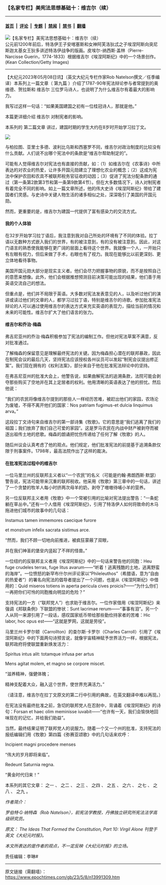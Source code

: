 ### 【名家专栏】美宪法思想基础十：维吉尔（续）

---

#### [首页](../../../..?n13991309) &nbsp;|&nbsp; [评论](../../../../../epoch-comment?n13991309) &nbsp;|&nbsp; [专题](../../../../../epoch-special?n13991309) &nbsp;|&nbsp; [禁闻](../../../../../epoch-news?n13991309) &nbsp;|&nbsp; [禁书](../../../../../books?n13991309) &nbsp;|&nbsp; [翻墙](https://github.com/gfw-breaker/nogfw/blob/master/README.md?n13991309)


<div><img alt="【名家专栏】美宪法思想基础十：维吉尔（续）" class="attachment-djy_600_400 size-djy_600_400 wp-post-image" src="https://i.epochtimes.com/assets/uploads/2023/05/id13991311-GettyImages-114727687-600x400.jpeg"/>
<div class="caption">
 公元前1200年前后，特洛伊王子安喀塞斯和女神阿芙洛狄忒之子埃涅阿斯向突尼斯迦太基女王狄多讲述特洛伊战争的版画。皮埃尔-纳西斯‧盖林（Pierre-Narcisse Guerin，1774-1833）根据维吉尔《埃涅阿斯纪》中的一个场景创作。(Kean Collection/Getty Images)
</div></div><hr/><div class="post_content" id="artbody" itemprop="articleBody">
 <!-- article content begin -->
 <p>
  【大纪元2023年05月08日讯】（英文大纪元专栏作家Rob Natelson撰文／任季编译）本系列上一篇文章（
  <ok href="https://www.epochtimes.com/gb/23/4/27/n13982835.htm">
   第九篇
  </ok>
  ）介绍了1787-90年宪法辩论参与者常提到的奥维德、贺拉斯和
  <ok href="https://www.epochtimes.com/gb/tag/%E7%BB%B4%E5%90%89%E5%B0%94.html">
   维吉尔
  </ok>
  三位罗马诗人，也说明了为什么维吉尔有着最大的影响力。
 </p>
 <p>
  我写过这样一句话：“如果美国建国之初有一位桂冠诗人，那就是他。”
 </p>
 <p>
  本篇更详细介绍
  <ok href="https://www.epochtimes.com/gb/tag/%E7%BB%B4%E5%90%89%E5%B0%94.html">
   维吉尔
  </ok>
  对制宪者的影响。
 </p>
 <p>
  本系列的
  <ok href="https://www.epochtimes.com/gb/22/11/10/n13863448.htm">
   第二篇文章
  </ok>
  讲过，建国时期的学生大约在8岁时开始学习拉丁文。
 </p>
 <p>
  <img class="aligncenter" src="https://img.theepochtimes.com/assets/uploads/2022/12/26/Education-Timeline-4-copy-2-1-600x1500.png "/>
 </p>
 <p>
  与柏拉图、亚里士多德、波利比乌斯和西塞罗不同，维吉尔对政治制度的比较没有什么贡献。人们说不出哪个宪法中的条款是“维吉尔帮助制定的”。
 </p>
 <p>
  可能有人觉得维吉尔对宪法也有直接的贡献，如：（1）如维吉尔在《农事诗》中所表达的对农业的热爱，让许多开国元勋建立了理想化农业的概念；（2）这成为宪法中保护农田和农具不被联邦税务官征收的动因；（3）促进了宪法分配条款的通过（第一条第2款第3节和第一条第9款第4节）。但在大多数情况下，诗人对制宪者有着完全不同的影响。如上一篇文章所述，他的伟大史诗《埃涅阿斯纪》带给了建国者们灵感。与史诗中关键人物生活的诸多相似之处，深深吸引了美国的开国元勋。
 </p>
 <p>
  然而，更重要的是，维吉尔为建国一代提供了富有感染力的交流方式。
 </p>
 <h4>
  我的个人体验
 </h4>
 <p>
  在32岁开始学习拉丁语后，我注意到我对自己所处的环境有了不同的体验。拉丁语以无数种方式嵌入我们的世界，有的被注意到，有的没有被注意到。因此，对这门语言的熟悉使我能够在更广阔的层面上看待这个世界。我就像一个人，一开始只有左眼有视力，但后来做了手术，右眼也有了视力。我现在能够比以前更深刻、更立体地看待事物。
 </p>
 <p>
  美国开国元勋大部分是现实主义者。他们会尽力把握事物的原貌，而不是按照自己的意愿来想像。此外，他们会根据推想预测目前决策可能出现的结果，他们善于用英语交流自己的想法。
 </p>
 <p>
  但重点是，他们并不局限于英语。大多数对宪法发表意见的人，以及听过他们的演讲或读过他们的文章的人，都学习过拉丁语，特别是维吉尔的诗歌。参加批准宪法辩论的人可以通过使用维吉尔的表达方式来充实英语的表现力，描绘当前的情况和未来的可能性。维吉尔扩大了他们语言的张力。
 </p>
 <h4>
  维吉尔和乔治‧梅森
 </h4>
 <p>
  弗吉尼亚州的乔治‧梅森积极参加了宪法的编制工作。但他对宪法草案不满意，反对批准通过。
 </p>
 <p>
  了解梅森的保留意见是理解最终宪法的关键。因为梅森担心潜在的联邦暴政，因此在制宪会议的最后几天，坚持宪法应该授权各州议员可以发起“制宪会议提出修正案”。我们现在拥有的《权利法案》，部分来自于他在批准宪法辩论中的坚持。
 </p>
 <p>
  在弗吉尼亚州的批准大会上，他警告说，如果曲解宪法的追溯条款，法院可能会剥夺那些购买了空地并在其上定居者的权利。他用清晰的英语表达了他的担忧。然后他说：
 </p>
 <p>
  “我们的农民将像维吉尔提到的那些人一样经历苦难，被赶出他们的家园，农场沦为废墟，不得不离开他们的国家：Nos patriam fugimus-et dulcia linquimus arva。”
 </p>
 <p>
  这段拉丁文诗句来自维吉尔的第一部诗集《牧歌》。它的意思是“我们逃离了我们的祖国；我们放弃了我们自己可爱的家园”。这是罗马农民在内战中财产被剥夺而被逐出祖传土地的悲歌。梅森的朗诵把忧伤传递给了任何了解《牧歌》的人。
 </p>
 <p>
  随后州议会认真考虑了他的观点。他们规定，他们批准宪法的前提基于追溯条款仅限于刑事案件。1798年，最高法院作出了这样的裁决。
 </p>
 <h4>
  在批准宪法过程中的维吉尔
 </h4>
 <p>
  一位马里兰州的反联邦主义者以“一个农民”的名义（可能是约翰‧弗朗西斯‧默瑟）警告说，宪法可能带来沉重的联邦税收。他采用《牧歌》第三章中的一句话，讲述了一个贪婪的牧羊人每小时挤两次母羊的奶，剥夺了嗷嗷待哺小羊的营养。
 </p>
 <p>
  另一位反联邦主义者用《牧歌》中一个常被引用的比喻对宪法提出警告：“一条蛇躺在草丛中。”还有一个人借用《埃涅阿斯纪》，引用了特洛伊人如何将致命的木马拖进他们城市的故事中的几句话：
 </p>
 <p>
  Instamus tamen immemores caecique furore
 </p>
 <p>
  et monstrum infelix sacrata sistimus arce.
 </p>
 <p>
  “然而，我们不顾一切地向前推进，被疯狂蒙蔽了双眼，
 </p>
 <p>
  并在我们神圣的堡垒内竖起了不祥的怪兽。”
 </p>
 <p>
  一位纽约的反联邦主义者用《埃涅阿斯纪》中的一句话来警告他的同胞：Heu fuge crudeles terras, fuge litus avarum——“听着！逃离残酷的土地，逃离野蛮的海岸”。一位愤怒的新罕布什尔州评论家以“Phileleuthos”（希腊语，意为“自由的热爱者”）的署名向宪法的倡导者提出了一个问题，也是从《埃涅阿斯纪》中借用的：Quid miseros totiens in aperta pericula cives proicis?——“为什么你们一再把你们可怜的同胞推向明显的危险？”
 </p>
 <p>
  支持宪法的一方（“联邦党人”）也求助于维吉尔。一位作家借用《埃涅阿斯纪》来强调《邦联条例》下联盟的惨状：Sunt lacrimae rerum——“事事有泪”。另一个人从同一来源引用了一段话，感叹国家纸币带给那些勤俭持家者的苦难：Hic labor, hoc opus est——“这就是罗网，这就是劳役”。
 </p>
 <p>
  马里兰州卡罗尔顿（Carrollton）的查尔斯‧卡罗尔（Charles Carroll）引用了《埃涅阿斯纪》中的下面两句诗预言说，就像宇宙精神赋予世界活力一样，根据宪法，联邦政府将使联盟重新焕发活力：
 </p>
 <p>
  Spiritus intus alit: totamque infusa per artus
 </p>
 <p>
  Mens agitat molem, et magno se corpore miscet.
 </p>
 <p>
  “滋养精神，强健体魄；
 </p>
 <p>
  精神支配着大众，融入这个世界，使世界充满活力。”
 </p>
 <p>
  （请注意，维吉尔在拉丁文原文的第二行中引用的典故，在英文翻译中难以再现。）
 </p>
 <p>
  在宪法没有最终批准之前，急切的联邦党人在忍耐中，背诵着《埃涅阿斯纪》的诗句：Forsan et haec olim meminisse iuvabit——“也许有一天，我们会愉快地回味现在的记忆，并给我们助益”。
 </p>
 <p>
  当然，最终结果证明了联邦党人的说服力。随着一个又一个州的批准，支持宪法的报纸编辑们用《牧歌》第四篇《弥赛亚颂歌》中的几句话来欢呼：
 </p>
 <p>
  Incipient magni procedere menses
 </p>
 <p>
  “伟大的岁月即将来临”。
 </p>
 <p>
  Redeunt Saturnia regna.
 </p>
 <p>
  “黄金时代归来！”
 </p>
 <p>
  本系列的其它文章：
  <ok href="https://www.epochtimes.com/gb/22/11/9/n13862678.htm">
   之一
  </ok>
  、
  <ok href="https://www.epochtimes.com/gb/22/11/10/n13863448.htm">
   之二
  </ok>
  、
  <ok href="https://www.epochtimes.com/gb/22/11/18/n13868641.htm">
   之三
  </ok>
  、
  <ok href="https://www.epochtimes.com/gb/22/11/21/n13870261.htm">
   之四
  </ok>
  、
  <ok href="https://www.epochtimes.com/gb/23/4/16/n13974280.htm">
   之五
  </ok>
  、
  <ok href="https://www.epochtimes.com/gb/23/4/18/n13975690.htm">
   之六
  </ok>
  、
  <ok href="https://www.epochtimes.com/gb/23/4/19/n13976258.htm">
   之七
  </ok>
  、
  <ok href="https://www.epochtimes.com/gb/23/4/24/n13980559.htm">
   之八
  </ok>
  、
  <ok href="https://www.epochtimes.com/gb/23/4/27/n13982835.htm">
   之九
  </ok>
  。
 </p>
 <p>
  <em>
   作者简介：
  </em>
 </p>
 <p>
  <em>
   罗伯特‧G‧纳特森（Rob Natelson），前宪法学教授，丹佛独立研究所宪法法学高级研究员。
  </em>
 </p>
 <p>
  <em>
   原文：
   <ok href="https://www.theepochtimes.com/the-ideas-that-formed-the-constitution-part-10-virgil-alone_4940205.html" rel="noopener noreferrer" target="_blank">
    The Ideas That Formed the Constitution, Part 10: Virgil Alone
   </ok>
   刊登于英文《大纪元时报》。
  </em>
 </p>
 <p>
  <em>
   本文所表达的是作者的观点，不一定反映《大纪元时报》的立场。
  </em>
 </p>
 <p>
  责任编辑：李琳#
 </p>
 <!-- article content end -->
 <div id="below_article_ad">
 </div>
</div>


---

原文链接（需翻墙）：https://www.epochtimes.com/gb/23/5/8/n13991309.htm